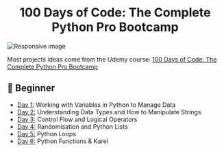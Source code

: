 <h1 align="center">100 Days of Code: The Complete Python Pro Bootcamp
</h1>

<img src="https://res.cloudinary.com/practicaldev/image/fetch/s--rqpwPGjr--/c_imagga_scale,f_auto,fl_progressive,h_900,q_auto,w_1600/https://dev-to-uploads.s3.amazonaws.com/i/xgtp3l3vi2rygazrb4pn.png" class="img-responsive" alt="Responsive image" width=auto height=auto>

Most projects ideas come from the Udemy course: [100 Days of Code: The Complete Python Pro Bootcamp](https://www.udemy.com/course/100-days-of-code/)


## 🔰 Beginner 
- [Day 1:](https://github.com/rokas293/100-Days-of-Code-Python/tree/4ae1a25be234e9c36b8a05744e93c58419b2c743/Day01) Working with Variables in Python to Manage Data
- [Day 2:](https://github.com/rokas293/100-Days-of-Code-Python/tree/9659746a0c5cbb083050c4e986a2a74305c02438/Day02) Understanding Data Types and How to Manipulate Strings
- [Day 3:](https://github.com/rokas293/100-Days-of-Code-Python/tree/d0899be74494b363f2a8df9788b3c188ece3e95b/Day03) Control Flow and Logical Operators
- [Day 4:](https://github.com/rokas293/100-Days-of-Code-Python/tree/8166308b244f44cd7c758357cdfac90fe8bb7026/Day04) Randomisation and Python Lists
- [Day 5:](https://github.com/rokas293/100-Days-of-Code-Python/tree/d8c61b53ff946ab2720c5f33080c13c4bffd8292/Day05) Python Loops
- [Day 6:](https://github.com/rokas293/100-Days-of-Code-Python/tree/bc38767ba72f6c387f9fa1a7cbb3bfc920e681f4/Day06) Python Functions & Karel
